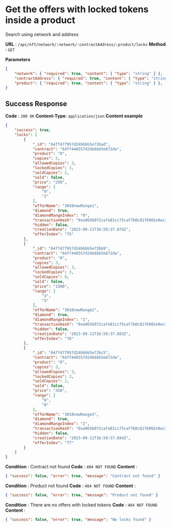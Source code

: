 # Get the offers with locked tokens inside a product
Search using network and address

**URL** : `/api/nft/network/:network/:contractAddress/:product/locks`
**Method** : `GET`

**Parameters**
```json
{
    "network": { "required": true, "content": { "type": "string" } },
    "contractAddress": { "required": true, "content": { "type": "string" } },
    "product": { "required": true, "content": { "type": "string" } },
}
```

## Success Response
**Code** : `200 OK`
**Content-Type**: `application/json`
**Content example**
```json
{
    "success": true,
    "locks": [
        {
            "_id": "64ff477957d24b6bb5e72bad",
            "contract": "64ff440357d24b6bb5e672da",
            "product": "0",
            "copies": 3,
            "allowedCopies": 3,
            "lockedCopies": 3,
            "soldCopies": 2,
            "sold": false,
            "price": "250",
            "range": [
                "0",
                "2"
            ],
            "offerName": "3010newRange1",
            "diamond": true,
            "diamondRangeIndex": "0",
            "transactionHash": "0xe06560f2cafe81cc75caf7b0c8176902e0ac328160b6a00dd381d662227f272e",
            "hidden": false,
            "creationDate": "2023-09-11T16:59:37.874Z",
            "offerIndex": "75"
        },
        {
            "_id": "64ff477957d24b6bb5e72bb9",
            "contract": "64ff440357d24b6bb5e672da",
            "product": "0",
            "copies": 3,
            "allowedCopies": 3,
            "lockedCopies": 3,
            "soldCopies": 0,
            "sold": false,
            "price": "1500",
            "range": [
                "3",
                "5"
            ],
            "offerName": "3010newRange2",
            "diamond": true,
            "diamondRangeIndex": "1",
            "transactionHash": "0xe06560f2cafe81cc75caf7b0c8176902e0ac328160b6a00dd381d662227f272e",
            "hidden": false,
            "creationDate": "2023-09-11T16:59:37.883Z",
            "offerIndex": "76"
        },
        {
            "_id": "64ff477957d24b6bb5e72bc5",
            "contract": "64ff440357d24b6bb5e672da",
            "product": "0",
            "copies": 3,
            "allowedCopies": 3,
            "lockedCopies": 3,
            "soldCopies": 2,
            "sold": false,
            "price": "350",
            "range": [
                "6",
                "8"
            ],
            "offerName": "3010newRange3",
            "diamond": true,
            "diamondRangeIndex": "2",
            "transactionHash": "0xe06560f2cafe81cc75caf7b0c8176902e0ac328160b6a00dd381d662227f272e",
            "hidden": false,
            "creationDate": "2023-09-11T16:59:37.894Z",
            "offerIndex": "77"
        }
    ]
}
```

**Condition** : Contract not found
**Code** : `404 NOT FOUND`
**Content** : 
```json
{ "success": false, "error": true, "message": "Contract not found" }
```
**Condition** : Product not found
**Code** : `404 NOT FOUND`
**Content** : 
```json
{ "success": false, "error": true, "message": "Product not found" }
```
**Condition** : There are no offers with locked tokens
**Code** : `404 NOT FOUND`
**Content** : 
```json
{ "success": false, "error": true, "message": "No locks found" }
```